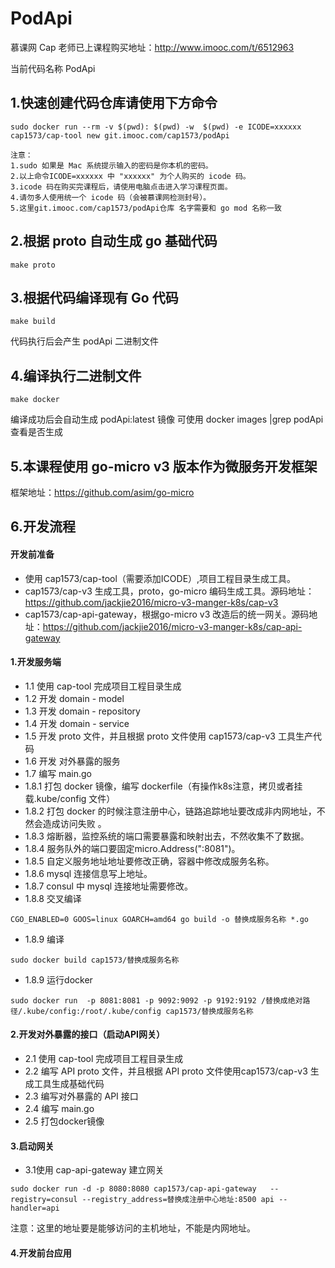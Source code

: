 # PodApi  
慕课网 Cap 老师已上课程购买地址：http://www.imooc.com/t/6512963

当前代码名称 PodApi  

## 1.快速创建代码仓库请使用下方命令
```
sudo docker run --rm -v $(pwd): $(pwd) -w  $(pwd) -e ICODE=xxxxxx cap1573/cap-tool new git.imooc.com/cap1573/podApi

注意：
1.sudo 如果是 Mac 系统提示输入的密码是你本机的密码。
2.以上命令ICODE=xxxxxx 中 "xxxxxx" 为个人购买的 icode 码。
3.icode 码在购买完课程后，请使用电脑点击进入学习课程页面。
4.请勿多人使用统一个 icode 码（会被慕课网检测封号）。
5.这里git.imooc.com/cap1573/podApi仓库 名字需要和 go mod 名称一致
```



## 2.根据 proto 自动生成 go 基础代码
```
make proto
```

## 3.根据代码编译现有 Go 代码  
```
make build
```
代码执行后会产生 podApi 二进制文件

## 4.编译执行二进制文件
```
make docker
```
编译成功后会自动生成 podApi:latest 镜像
可使用 docker images |grep podApi 查看是否生成

## 5.本课程使用 go-micro v3 版本作为微服务开发框架
框架地址：https://github.com/asim/go-micro

## 6.开发流程
#### 开发前准备
* 使用 cap1573/cap-tool（需要添加ICODE）,项目工程目录生成工具。
* cap1573/cap-v3 生成工具，proto，go-micro 编码生成工具。源码地址：https://github.com/jackjie2016/micro-v3-manger-k8s/cap-v3
* cap1573/cap-api-gateway，根据go-micro v3 改造后的统一网关。源码地址：https://github.com/jackjie2016/micro-v3-manger-k8s/cap-api-gateway

#### 1.开发服务端
   * 1.1 使用 cap-tool 完成项目工程目录生成
   * 1.2 开发 domain - model
   * 1.3 开发 domain - repository 
   * 1.4 开发 domain - service
   * 1.5 开发 proto 文件，并且根据 proto 文件使用 cap1573/cap-v3 工具生产代码
   * 1.6 开发 对外暴露的服务
   * 1.7 编写 main.go 
   * 1.8.1 打包 docker 镜像，编写 dockerfile（有操作k8s注意，拷贝或者挂载.kube/config 文件）
   * 1.8.2 打包 docker 的时候注意注册中心，链路追踪地址要改成非内网地址，不然会造成访问失败 。
   * 1.8.3 熔断器，监控系统的端口需要暴露和映射出去，不然收集不了数据。
   * 1.8.4 服务队外的端口要固定micro.Address(":8081")。
   * 1.8.5 自定义服务地址地址要修改正确，容器中修改成服务名称。
   * 1.8.6 mysql 连接信息写上地址。
   * 1.8.7 consul 中 mysql 连接地址需要修改。 
   * 1.8.8 交叉编译
   
```
CGO_ENABLED=0 GOOS=linux GOARCH=amd64 go build -o 替换成服务名称 *.go
```  
   * 1.8.9 编译
   
```
sudo docker build cap1573/替换成服务名称
```
   * 1.8.9 运行docker
   
```
sudo docker run  -p 8081:8081 -p 9092:9092 -p 9192:9192 /替换成绝对路径/.kube/config:/root/.kube/config cap1573/替换成服务名称
```
           
#### 2.开发对外暴露的接口（启动API网关）
  * 2.1 使用 cap-tool 完成项目工程目录生成
  * 2.2 编写 API proto 文件，并且根据 API proto 文件使用cap1573/cap-v3 生成工具生成基础代码
  * 2.3 编写对外暴露的 API 接口
  * 2.4 编写 main.go
  * 2.5 打包docker镜像


#### 3.启动网关
  * 3.1使用 cap-api-gateway 建立网关
  
```
sudo docker run -d -p 8080:8080 cap1573/cap-api-gateway   --registry=consul --registry_address=替换成注册中心地址:8500 api --handler=api
```

注意：这里的地址要是能够访问的主机地址，不能是内网地址。

#### 4.开发前台应用
       
